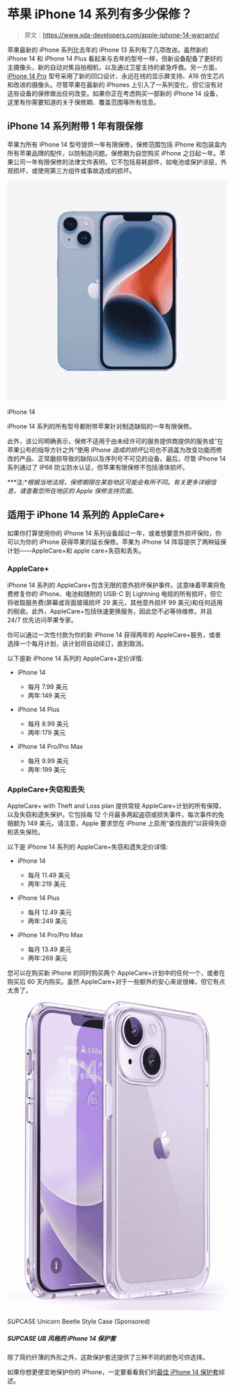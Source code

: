 # 苹果 iPhone 14 系列有多少保修？

> 原文：<https://www.xda-developers.com/apple-iphone-14-warranty/>

苹果最新的 iPhone 系列比去年的 iPhone 13 系列有了几项改进。虽然新的 iPhone 14 和 iPhone 14 Plus 看起来与去年的型号一样，但新设备配备了更好的主摄像头，新的自动对焦自拍相机，以及通过卫星支持的紧急呼救。另一方面， [iPhone 14 Pro](https://www.xda-developers.com/apple-iphone-14-pro/) 型号采用了新的凹口设计、永远在线的显示屏支持、A16 仿生芯片和改进的摄像头。尽管苹果在最新的 iPhones 上引入了一系列变化，但它没有对这些设备的保修做出任何改变。如果你正在考虑购买一部新的 iPhone 14 设备，这里有你需要知道的关于保修期、覆盖范围等所有信息。

## iPhone 14 系列附带 1 年有限保修

苹果为所有 iPhone 14 型号提供一年有限保修，保修范围包括 iPhone 和包装盒内所有苹果品牌的配件，以防制造问题。保修期为自您购买 iPhone 之日起一年。苹果公司一年有限保修的法律文件表明，它不包括易耗部件，如电池或保护涂层，外观损坏，或使用第三方组件或事故造成的损坏。

 <picture>![All models in the iPhone 14 series come with Apple's one-year limited warranty coverage against manufacturing defects.](img/175c6f04f4ece66ed11c01ba3ec33aa1.png)</picture> 

iPhone 14

iPhone 14 系列的所有型号都附带苹果针对制造缺陷的一年有限保修。

此外，该公司明确表示，保修不适用于由未经许可的服务提供商提供的服务或“在苹果公布的指导方针之外”使用 iPhone *造成的损坏*公司也不涵盖为改变功能而修改的产品、正常磨损导致的缺陷以及序列号不可见的设备。最后，尽管 iPhone 14 系列通过了 IP68 防尘防水认证，但苹果有限保修不包括液体损坏。

***注:**根据当地法规，保修期限在某些地区可能会有所不同。有关更多详细信息，请查看您所在地区的 Apple 保修支持页面。*

## 适用于 iPhone 14 系列的 AppleCare+

如果你打算使用你的 iPhone 14 系列设备超过一年，或者想要意外损坏保险，你可以为你的 iPhone 获得苹果的延长保修。苹果为 iPhone 14 阵容提供了两种延保计划——AppleCare+和 apple care+失窃和丢失。

### AppleCare+

iPhone 14 系列的 AppleCare+包含无限的意外损坏保护事件。这意味着苹果将免费修复你的 iPhone、电池和随附的 USB-C 到 Lightning 电缆的所有损坏，但它将收取服务费(屏幕或背面玻璃损坏 29 美元，其他意外损坏 99 美元)和任何适用的税收。此外，AppleCare+包括快速更换服务，因此您不必等待维修，并且 24/7 优先访问苹果专家。

你可以通过一次性付款为你的新 iPhone 14 获得两年的 AppleCare+服务，或者选择一个每月计划，该计划将自动续订，直到取消。

以下是新 iPhone 14 系列的 AppleCare+定价详情:

*   iPhone 14
    *   每月 7.99 美元
    *   两年:149 美元

*   iPhone 14 Plus
    *   每月 8.99 美元
    *   两年:179 美元

*   iPhone 14 Pro/Pro Max
    *   每月 9.99 美元
    *   两年:199 美元

### AppleCare+失窃和丢失

AppleCare+ with Theft and Loss plan 提供常规 AppleCare+计划的所有保障，以及失窃和遗失保护。它包括每 12 个月最多两起盗窃或损失事件，每次事件的免赔额为 149 美元。请注意，Apple 要求您在 iPhone 上启用“查找我的”以获得失窃和丢失保险。

以下是 iPhone 14 系列的 AppleCare+失窃和遗失定价详情:

*   iPhone 14
    *   每月 11.49 美元
    *   两年:219 美元

*   iPhone 14 Plus
    *   每月 12.49 美元
    *   两年:249 美元

*   iPhone 14 Pro/Pro Max
    *   每月 13.49 美元
    *   两年:269 美元

您可以在购买新 iPhone 的同时购买两个 AppleCare+计划中的任何一个，或者在购买后 60 天内购买。虽然 AppleCare+对于一些额外的安心来说很棒，但它有点太贵了。

 <picture>![This case offers three different color options to choose from, in addition to a minimalistic, slim build.](img/19932be56513c0830da9b67f36f038e5.png)</picture> 

SUPCASE Unicorn Beetle Style Case (Sponsored)

##### SUPCASE UB 风格的 iPhone 14 保护套

除了简约纤薄的外形之外，这款保护套还提供了三种不同的颜色可供选择。

如果你想更便宜地保护你的 iPhone，一定要看看我们的[最佳 iPhone 14 保护套](https://www.xda-developers.com/best-apple-iphone-14-cases/)综述。